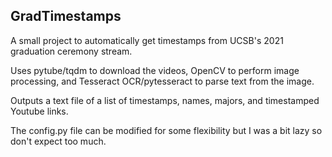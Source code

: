 ## GradTimestamps

A small project to automatically get timestamps from UCSB's 2021 graduation ceremony stream.

Uses pytube/tqdm to download the videos, 
OpenCV to perform image processing, 
and Tesseract OCR/pytesseract to parse text from the image.

Outputs a text file of a list of timestamps, names, majors, and timestamped Youtube links.

The config.py file can be modified for some flexibility but I was a bit lazy so don't expect too much.